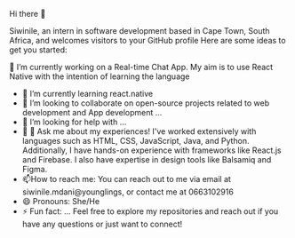 Hi there 👋

Siwinile, an intern in software development based in Cape Town, South Africa, and welcomes visitors to your GitHub profile
Here are some ideas to get you started:

🔭 I’m currently working on a Real-time Chat App. My aim is to use React Native with the intention of learning the language 
- 🌱 I’m currently learning react.native
- 👯  I’m looking to collaborate on open-source projects related to web development and App development ...
- 🤔 I’m looking for help with ...
- 💬 💬 Ask me about my experiences! I've worked extensively with languages such as HTML, CSS, JavaScript, Java, and Python. Additionally, I have hands-on experience with frameworks like React.js and Firebase. I also have expertise in design tools like Balsamiq and Figma.
- 📫How to reach me: You can reach out to me via email at siwinile.mdani@younglings, or contact me at 0663102916
- 😄 Pronouns: She/He
- ⚡ Fun fact: ...
Feel free to explore my repositories and reach out if you have any questions or just want to connect!
